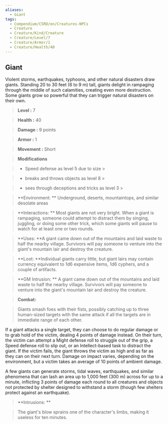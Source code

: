 ```yaml
---
aliases:
  - Giant
tags:
  - Compendium/CSRD/en/Creatures-NPCs
  - Creature
  - Creature/Kind/Creature
  - Creature/Level/7
  - Creature/Armor/1
  - Creature/Health/40
---
```

  
    
## Giant    
Violent storms, earthquakes, typhoons, and other natural disasters draw giants. Standing 20 to 30 feet (6 to 9 m) tall, giants delight in rampaging through the middle of such calamities, creating even more destruction. Some giants grow so powerful that they can trigger natural disasters on their own.    
  
    
> **Level :** 7    
> **Health :** 40    
> **Damage :** 9 points    
> **Armor :** 1    
> **Movement :** Short    
> **Modifications**    
>- Speed defense as level 5 due to size >  
>    
>- breaks and throws objects as level 8 >  
>    
>- sees through deceptions and tricks as level 3 >  
>    
> **Environment: ** Underground, deserts, mountaintops, and similar desolate areas    
> **Interactions: ** Most giants are not very bright. When a giant is rampaging, someone could attempt to distract them by singing, juggling, or doing some other trick, which some giants will pause to watch for at least one or two rounds.    
> **Uses: **A giant came down out of the mountains and laid waste to half the nearby village. Survivors will pay someone to venture into the giant's mountain lair and destroy the creature.    
> **Loot: **Individual giants carry little, but giant lairs may contain currency equivalent to 1d6 expensive items, 1d6 cyphers, and a couple of artifacts.    
> **GM Intrusion: ** A giant came down out of the mountains and laid waste to half the nearby village. Survivors will pay someone to venture into the giant's mountain lair and destroy the creature.    
  
> **Combat:**   
> Giants smash foes with their fists, possibly catching up to three human-sized targets with the same attack if all the targets are in immediate range of each other.  
If a giant attacks a single target, they can choose to do regular damage or to grab hold of the victim, dealing 4 points of damage instead. On their turn, the victim can attempt a Might defense roll to struggle out of the grip, a Speed defense roll to slip out, or an Intellect-based task to distract the giant. If the victim fails, the giant throws the victim as high and as far as they can on their next turn. Damage on impact varies, depending on the environment, but a victim takes an average of 10 points of ambient damage.  
A few giants can generate storms, tidal waves, earthquakes, and similar phenomena that can lash an area up to 1,000 feet (300 m) across for up to a minute, inflicting 3 points of damage each round to all creatures and objects not protected by shelter designed to withstand a storm (though few shelters protect against an earthquake).    
    
  
> **Intrusions: **   
> The giant's blow sprains one of the character's limbs, making it useless for ten minutes.    

